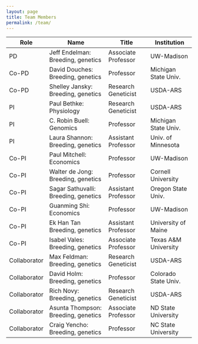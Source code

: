 ```yaml
---
layout: page
title: Team Members
permalink: /team/
---
```

| Role | Name | Title | Institution |
| --- | --- | --- |--- |
| PD | Jeff Endelman: Breeding, genetics | Associate Professor | UW-Madison
| Co-PD | David Douches: Breeding, genetics | Professor | Michigan State Univ.
| Co-PD | Shelley Jansky: Breeding, genetics | Research Geneticist | USDA-ARS
| PI | Paul Bethke: Physiology | Research Geneticist | USDA-ARS
| PI | C. Robin Buell: Genomics | Professor | Michigan State Univ.
| PI | Laura Shannon: Breeding, genetics | Assistant Professor | Univ. of Minnesota
| Co-PI | Paul Mitchell: Economics | Professor | UW-Madison
| Co-PI | Walter de Jong: Breeding, genetics | Professor | Cornell University
| Co-PI | Sagar Sathuvalli: Breeding, genetics | Assistant Professor | Oregon State Univ.
| Co-PI | Guanming Shi: Economics | Professor | UW-Madison
| Co-PI | Ek Han Tan Breeding, genetics | Assistant Professor | University of Maine
| Co-PI | Isabel Vales: Breeding, genetics | Associate Professor | Texas A&M University
| Collaborator | Max Feldman: Breeding, genetics | Research Geneticist | USDA-ARS
| Collaborator | David Holm: Breeding, genetics | Professor | Colorado State Univ.
| Collaborator | Rich Novy: Breeding, genetics | Research Geneticist | USDA-ARS
| Collaborator | Asunta Thompson: Breeding, genetics | Associate Professor | ND State University
| Collaborator | Craig Yencho: Breeding, genetics | Professor | NC State University
